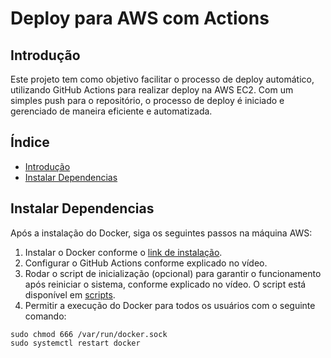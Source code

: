 # Deploy para AWS com Actions

## Introdução
Este projeto tem como objetivo facilitar o processo de deploy automático, utilizando GitHub Actions para realizar deploy na AWS EC2. Com um simples push para o repositório, o processo de deploy é iniciado e gerenciado de maneira eficiente e automatizada.

## Índice
- [Introdução](#introdução)
- [Instalar Dependencias](#instalar-dependencias)

## Instalar Dependencias
Após a instalação do Docker, siga os seguintes passos na máquina AWS:
1. Instalar o Docker conforme o [link de instalação](https://docs.docker.com/engine/install/ubuntu/).
2. Configurar o GitHub Actions conforme explicado no vídeo.
3. Rodar o script de inicialização (opcional) para garantir o funcionamento após reiniciar o sistema, conforme explicado no vídeo. O script está disponível em [scripts](https://github.com/acmachado14/deploy-aws-ec2/tree/main/scripts).
4. Permitir a execução do Docker para todos os usuários com o seguinte comando:

```
sudo chmod 666 /var/run/docker.sock
sudo systemctl restart docker
```
